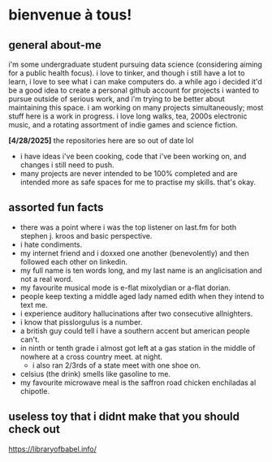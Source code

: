 # bienvenue à tous!
## general about-me
i'm some undergraduate student pursuing data science (considering aiming for a public health focus). i love to tinker, and though i still have a lot to learn, i love to see what i can make computers do. 
a while ago i decided it'd be a good idea to create a personal github account for projects i wanted to pursue outside of serious work, and i'm trying to be better about maintaining this space. i am working on many projects simultaneously; most stuff here is a work in progress. 
i love long walks, tea, 2000s electronic music, and a rotating assortment of indie games and science fiction. 

**[4/28/2025]** the repositories here are so out of date lol
- i have ideas i've been cooking, code that i've been working on, and changes i still need to push. 
- many projects are never intended to be 100% completed and are intended more as safe spaces for me to practise my skills. that's okay. 

## assorted fun facts
- there was a point where i was the top listener on last.fm for both stephen j. kroos and basic perspective.
- i hate condiments. 
- my internet friend and i doxxed one another (benevolently) and then followed each other on linkedin.
- my full name is ten words long, and my last name is an anglicisation and not a real word.
- my favourite musical mode is e-flat mixolydian or a-flat dorian. 
- people keep texting a middle aged lady named edith when they intend to text me. 
-  i experience auditory hallucinations after two consecutive allnighters.
-  i know that pisslorgulus is a number.
- a british guy could tell i have a southern accent but american people can't. 
- in ninth or tenth grade i almost got left at a gas station in the middle of nowhere at a cross country meet. at night. 
    - i also ran 2/3rds of a state meet with one shoe on. 
- celsius (the drink) smells like gasoline to me. 
- my favourite microwave meal is the saffron road chicken enchiladas al chipotle. 
## useless toy that i didnt make that you should check out
https://libraryofbabel.info/
